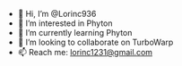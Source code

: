 - 👋 Hi, I’m @Lorinc936
- 👀 I’m interested in Phyton
- 🌱 I’m currently learning Phyton
- 💞️ I’m looking to collaborate on TurboWarp
- 📫 Reach me: lorinc1231@gmail.com

<!---
Lorinc936/Lorinc936 is a ✨ special ✨ repository because its `README.md` (this file) appears on your GitHub profile.
You can click the Preview link to take a look at your changes.
--->
